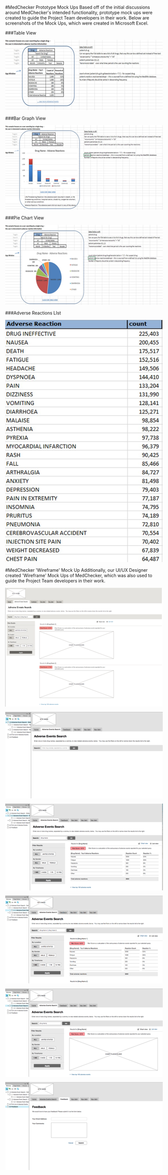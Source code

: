 #MedChecker Prototype Mock Ups
Based off of the initial discussions around MedChecker's intended functionality, prototype mock ups were created to guide the Project Team developers in their work. Below are screenshots of the Mock Ups, which were created in Microsoft Excel.

###Table View

![MedChecker Table View](https://github.com/IBCDBS/medchecker/blob/master/agile_project_docs/assets/mockup_table.jpg)

###Bar Graph View

![MedChecker Bar Graph View](https://github.com/IBCDBS/medchecker/blob/master/agile_project_docs/assets/mockup_bargraph.jpg)

###Pie Chart View

![MedChecker Pie Chart View](https://github.com/IBCDBS/medchecker/blob/master/agile_project_docs/assets/mockup_piechart.jpg)

###Adverse Reactions LIst

![MedChecker Bar Graph View](https://github.com/IBCDBS/medchecker/blob/master/agile_project_docs/assets/mockup_reactionslist.jpg)

#MedChecker 'Wireframe' Mock Up
Additionally, our UI/UX Designer created 'Wireframe' Mock Ups of MedChecker, which was also used to guide the Project Team developers in their work.

![MedChecker Wireframe Mock Up](https://github.com/IBCDBS/medchecker/blob/master/agile_project_docs/assets/wireframe_mockup.png)

![MedChecker Wireframe Mock Up](https://github.com/IBCDBS/medchecker/blob/master/agile_project_docs/assets/wireframe_mockup2.png)

![MedChecker Wireframe Mock Up](https://github.com/IBCDBS/medchecker/blob/master/agile_project_docs/assets/wireframe_mockup3.png)

![MedChecker Wireframe Mock Up](https://github.com/IBCDBS/medchecker/blob/master/agile_project_docs/assets/wireframe_mockup4.png)

![MedChecker Wireframe Mock Up](https://github.com/IBCDBS/medchecker/blob/master/agile_project_docs/assets/wireframe_mockup5.png)

![MedChecker Wireframe Mock Up](https://github.com/IBCDBS/medchecker/blob/master/agile_project_docs/assets/wireframe_mockup6.png)